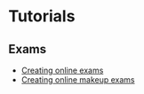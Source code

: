 # Tutorials

## Exams

* [Creating online exams](gradescope-exam.md)
* [Creating online makeup exams](gradescope-makeup-exam.md)
